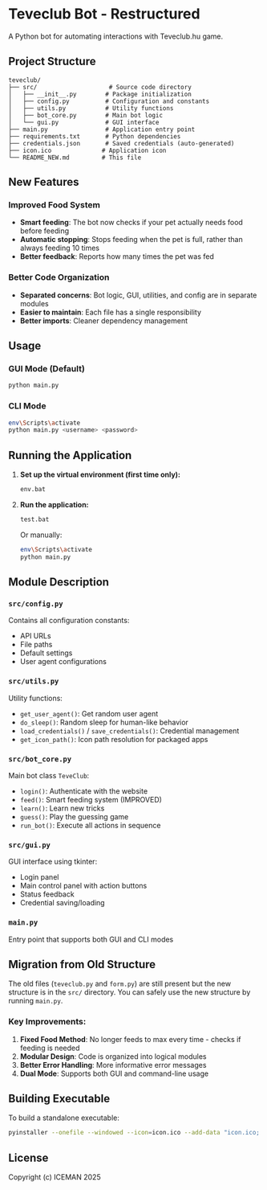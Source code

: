 # Teveclub Bot - Restructured

A Python bot for automating interactions with Teveclub.hu game.

## Project Structure

```
teveclub/
├── src/                    # Source code directory
│   ├── __init__.py        # Package initialization
│   ├── config.py          # Configuration and constants
│   ├── utils.py           # Utility functions
│   ├── bot_core.py        # Main bot logic
│   └── gui.py             # GUI interface
├── main.py                # Application entry point
├── requirements.txt       # Python dependencies
├── credentials.json       # Saved credentials (auto-generated)
├── icon.ico              # Application icon
└── README_NEW.md         # This file
```

## New Features

### Improved Food System
- **Smart feeding**: The bot now checks if your pet actually needs food before feeding
- **Automatic stopping**: Stops feeding when the pet is full, rather than always feeding 10 times
- **Better feedback**: Reports how many times the pet was fed

### Better Code Organization
- **Separated concerns**: Bot logic, GUI, utilities, and config are in separate modules
- **Easier to maintain**: Each file has a single responsibility
- **Better imports**: Cleaner dependency management

## Usage

### GUI Mode (Default)
```bash
python main.py
```

### CLI Mode
```bash
env\Scripts\activate
python main.py <username> <password>
```

## Running the Application

1. **Set up the virtual environment (first time only):**
   ```bash
   env.bat
   ```

2. **Run the application:**
   ```bash
   test.bat
   ```
   
   Or manually:
   ```bash
   env\Scripts\activate
   python main.py
   ```

## Module Description

### `src/config.py`
Contains all configuration constants:
- API URLs
- File paths
- Default settings
- User agent configurations

### `src/utils.py`
Utility functions:
- `get_user_agent()`: Get random user agent
- `do_sleep()`: Random sleep for human-like behavior
- `load_credentials()` / `save_credentials()`: Credential management
- `get_icon_path()`: Icon path resolution for packaged apps

### `src/bot_core.py`
Main bot class `TeveClub`:
- `login()`: Authenticate with the website
- `feed()`: Smart feeding system (IMPROVED)
- `learn()`: Learn new tricks
- `guess()`: Play the guessing game
- `run_bot()`: Execute all actions in sequence

### `src/gui.py`
GUI interface using tkinter:
- Login panel
- Main control panel with action buttons
- Status feedback
- Credential saving/loading

### `main.py`
Entry point that supports both GUI and CLI modes

## Migration from Old Structure

The old files (`teveclub.py` and `form.py`) are still present but the new structure is in the `src/` directory. You can safely use the new structure by running `main.py`.

### Key Improvements:
1. **Fixed Food Method**: No longer feeds to max every time - checks if feeding is needed
2. **Modular Design**: Code is organized into logical modules
3. **Better Error Handling**: More informative error messages
4. **Dual Mode**: Supports both GUI and command-line usage

## Building Executable

To build a standalone executable:

```bash
pyinstaller --onefile --windowed --icon=icon.ico --add-data "icon.ico;." main.py
```

## License

Copyright (c) ICEMAN 2025
